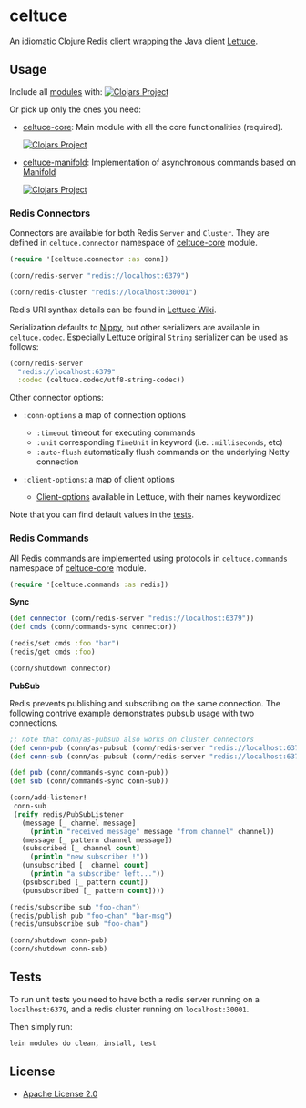 # celtuce

An idiomatic Clojure Redis client wrapping the Java client [Lettuce][].

## Usage

Include all [modules][] with: [![Clojars Project](https://img.shields.io/clojars/v/celtuce.svg)](https://clojars.org/celtuce)

Or pick up only the ones you need:

* [celtuce-core][]: Main module with all the core functionalities (required).

  [![Clojars Project](https://img.shields.io/clojars/v/celtuce-core.svg)](https://clojars.org/celtuce-core)

* [celtuce-manifold][]: Implementation of asynchronous commands based on [Manifold][]

  [![Clojars Project](https://img.shields.io/clojars/v/celtuce-manifold.svg)](https://clojars.org/celtuce-manifold)

### Redis Connectors

Connectors are available for both Redis `Server` and `Cluster`.
They are defined in `celtuce.connector` namespace of [celtuce-core][] module.


```clj
(require '[celtuce.connector :as conn])

(conn/redis-server "redis://localhost:6379")

(conn/redis-cluster "redis://localhost:30001")
```

Redis URI synthax details can be found in [Lettuce Wiki][wiki-uri].

Serialization defaults to [Nippy][], but other serializers are available in `celtuce.codec`.
Especially [Lettuce][] original `String` serializer can be used as follows:

```clj
(conn/redis-server
  "redis://localhost:6379"
  :codec (celtuce.codec/utf8-string-codec))
```

Other connector options:

* `:conn-options` a map of connection options
  * `:timeout` timeout for executing commands
  * `:unit` corresponding `TimeUnit` in keyword (i.e. `:milliseconds`, etc)
  * `:auto-flush` automatically flush commands on the underlying Netty connection

* `:client-options`: a map of client options
  * [Client-options][] available in Lettuce, with their names keywordized

Note that you can find default values in the [tests][tests-connector].

### Redis Commands

All Redis commands are implemented using protocols in `celtuce.commands` namespace of [celtuce-core][] module.

```clj
(require '[celtuce.commands :as redis])
```

**Sync**

```clj
(def connector (conn/redis-server "redis://localhost:6379"))
(def cmds (conn/commands-sync connector))

(redis/set cmds :foo "bar")
(redis/get cmds :foo)

(conn/shutdown connector)
```

**PubSub**

Redis prevents publishing and subscribing on the same connection.
The following contrive example demonstrates pubsub usage with two connections.

```clj
;; note that conn/as-pubsub also works on cluster connectors
(def conn-pub (conn/as-pubsub (conn/redis-server "redis://localhost:6379")))
(def conn-sub (conn/as-pubsub (conn/redis-server "redis://localhost:6379")))

(def pub (conn/commands-sync conn-pub))
(def sub (conn/commands-sync conn-sub))

(conn/add-listener! 
 conn-sub
 (reify redis/PubSubListener
   (message [_ channel message]
     (println "received message" message "from channel" channel))
   (message [_ pattern channel message])
   (subscribed [_ channel count]
     (println "new subscriber !"))
   (unsubscribed [_ channel count]
     (println "a subscriber left..."))
   (psubscribed [_ pattern count])
   (punsubscribed [_ pattern count])))

(redis/subscribe sub "foo-chan")
(redis/publish pub "foo-chan" "bar-msg")
(redis/unsubscribe sub "foo-chan")

(conn/shutdown conn-pub)
(conn/shutdown conn-sub)
```

## Tests

To run unit tests you need to have both a redis server running on a `localhost:6379`,
and a redis cluster running on `localhost:30001`.

Then simply run:

```sh
lein modules do clean, install, test
```

## License

* [Apache License 2.0](http://www.apache.org/licenses/LICENSE-2.0)

[lettuce]: https://github.com/lettuce-io/lettuce-core
[wiki-uri]: https://github.com/lettuce-io/lettuce-core/wiki/Redis-URI-and-connection-details#uri-syntax
[client-options]: https://github.com/lettuce-io/lettuce-core/wiki/Client-options

[modules]: https://github.com/lerouxrgd/celtuce/tree/master/modules
[celtuce-core]: https://github.com/lerouxrgd/celtuce/tree/master/modules/celtuce-core
[celtuce-manifold]: https://github.com/lerouxrgd/celtuce/tree/master/modules/celtuce-manifold
[tests-connector]: https://github.com/lerouxrgd/celtuce/blob/master/test/celtuce/connector_test.clj

[nippy]: https://github.com/ptaoussanis/nippy
[manifold]: https://github.com/ztellman/manifold
